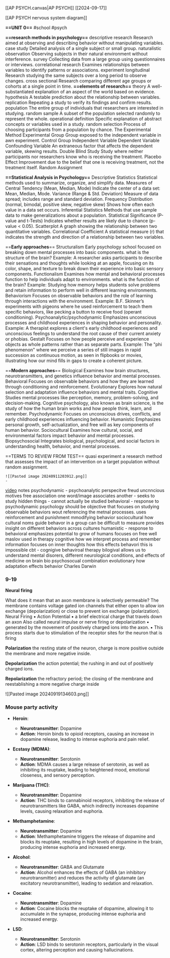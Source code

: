 [[AP PSYCH.canvas|AP PSYCH]]
[[2024-09-17]]

[[AP PSYCH nervous system diagram]]


**==UNIT 0==** #school 
#psych 



**==research methods in psychology==**
	descriptive research
		Research aimed at observing and describing behavior without manipulating variables.
	case study
			Detailed analysis of a single subject or small group.
		naturalistic observation
			Observing subjects in their natural environment without interference.
		survey
			Collecting data from a large group using questionnaires or interviews.
	correlational research
		Examines relationships between variables to identify patterns or associations.
	experiment
	longitudinal
		Research studying the same subjects over a long period to observe changes.
	cross sectional
		Research comparing different age groups or cohorts at a single point in time.
**==elements of research==**
	theory
		A well-substantiated explanation of an aspect of the world based on evidence.
	hypothesis
		A testable prediction about the relationship between variables.
	replication
		Repeating a study to verify its findings and confirm results.
	population
		The entire group of individuals that researchers are interested in studying.
	random sample
		A subset of the population selected randomly to represent the whole.
	operational definition
		Specific explanation of abstract concepts or variables used in a study.
	random selection
		Process of choosing participants from a population by chance.
	The Experimental Method 
	Experimental Group
		Group exposed to the independent variable in awn experiment.
	Control Group 
	Independent Variable 
	Dependent Variable 
	Confounding Variable 
		An extraneous factor that affects the dependent variable, skewing results.
	Double Blind Study 
		Study where neither participants nor researchers know who is receiving the treatment.
	Placebo Effect 
		Improvement due to the belief that one is receiving treatment, not the treatment itself.
	Random Assignment


**==Statistical Analysis in Psychology==**
	Descriptive Statistics 
		Statistical methods used to summarize, organize, and simplify data.
	Measures of Central Tendency (Mean, Median, Mode) 
		Indicate the center of a data set: Mean, Median, Mode.
	Variance (Range & Std. Deviation) 
		Measure of data spread; includes range and standard deviation.
	Frequency Distribution (normal, bimodal, positive skew,   negative skew)
		Shows how often each value in a data set occurs.
	Inferential Statistics 
		Methods that use sample data to make generalizations about a population.
		Statistical Significance (P-value and t-Tests) 
			Indicates whether results are likely due to chance (p-value < 0.05).
	Scatterplot
		A graph showing the relationship between two quantitative variables.
	Correlational Coefficient
		A statistical measure (r) that indicates the strength and direction of a relationship between two variables.

==**Early approaches**==
	Structuralism
		Early psychology school focused on breaking down mental processes into basic components.
		what is the structure of the brain?
			Example: A researcher asks participants to describe their sensations and thoughts while looking at an apple, focusing on its color, shape, and texture to break down their experience into basic sensory components.
	Functionalism
		Examines how mental and behavioral processes function to help individuals adapt to environments.
		what is the function of the brain?
			Example: Studying how memory helps students solve problems and retain information to perform well in different learning environments.
	Behaviorism
		Focuses on observable behaviors and the role of learning through interactions with the environment.
			Example: B.F. Skinner’s experiments with pigeons where he used reinforcement to teach them specific behaviors, like pecking a button to receive food (operant conditioning).
	Psychoanalytic/psychodynamic
		Emphasizes unconscious processes and childhood experiences in shaping behavior and personality.
			Example: A therapist explores a client's early childhood experiences and unconscious feelings to understand the root cause of their current anxiety or phobias.
	Gestalt
		Focuses on how people perceive and experience objects as whole patterns rather than as separate parts.
			Example: The "phi phenomenon" where we perceive a series of still images in rapid succession as continuous motion, as seen in flipbooks or movies, illustrating how our mind fills in gaps to create a coherent picture.



==**Modern approaches**==
	Biological
		Examines how brain structures, neurotransmitters, and genetics influence behavior and mental processes.
	Behavioral
		Focuses on observable behaviors and how they are learned through conditioning and reinforcement.
	Evolutionary
		Explores how natural selection and adaptation influence behaviors and mental traits.
	Cognitive
		Studies mental processes like perception, memory, problem-solving, and decision-making.
		Cognitive psychology, also known as brain science, is the study of how the human brain works and how people think, learn, and remember.
	Psychodynamic
		Focuses on unconscious drives, conflicts, and early childhood experiences influencing behavior.
	Humanistic
		Emphasizes personal growth, self-actualization, and free will as key components of human behavior.
	Sociocultural
		Examines how cultural, social, and environmental factors impact behavior and mental processes.
	Biopsychosocial
		Integrates biological, psychological, and social factors in understanding health, behavior, and mental processes.


==TERMS TO REVIEW FROM TEST==
	quasi experiment
		a research method that assesses the impact of an intervention on a target population without random assignment.
	
	![[Pasted image 20240911203912.png]]
	-


[video](https://www.youtube.com/watch?v=fbfhRKENScw) notes
	psychodynamic - psychoanalytic perspecitve
		freud
		uncnncious motives
		free association
			one word/image associates another
		-
		seeks to study hidden things - cannot actually be studied
	behavioral - response to psychodynamic
		psychology should be objective that focuses on studying observable behaviors wout referencing the metnal processes.
		uses reinforcement and punishment
		mmodifying behavior
	sociocultural
		how cultural noms guide behavor in a group
		can be difficult to measure
		provides insight on different behaviors across cultures
	humanistic - response to behavioral
		emphasizes potential to grow of humans
		focuses on free well
		maslov
		used in therapy
	cognitive
		how we interpret process and remember information 
		focuses on inner thoughts
		how this effects behavori
		this is impossible
		cbt - cognigive behaviroal therapy
	bilogival
		allows us to understand mental disorers, different neurological conditions, and effects of medicine on brain
	bio psychosocual
		combination
	evolutionary
		how adaptation effects behavior
		Charles Darwin

### 9-19

**Neural firing**

What does it mean that an axon membrane is selectively permeable?
	The membrane contains voltage gated ion channels that either open to allow ion exchange (depolarization) or close to prevent ion exchange (polarization).
Neural Firing
	▪ Action Potential
	▪ a brief electrical charge that travels down an axon
	 Also called neural impulse or nerve firing or depolarization
	▪ generated by the movement of positively charged ions into the axon.
	▪ This process starts due to stimulation of the receptor sites for the neuron that is firing

**Polarization**
	the resting state of the neuron, charge is more positive outside the membrane and more negative inside.

**Depolarization**
	the action potential; the rushing in and out of positively charged ions.

**Repolarization** 
	the refractory period; the closing of the membrane and reestablishing a more negative charge inside



![[Pasted image 20240919134603.png]]


### Mouse party activity




- **Heroin**:
  - **Neurotransmitter**: Dopamine
  - **Action**: Heroin binds to opioid receptors, causing an increase in dopamine release, leading to intense euphoria and pain relief.

- **Ecstasy (MDMA)**:
  - **Neurotransmitter**: Serotonin
  - **Action**: MDMA causes a large release of serotonin, as well as inhibiting its reuptake, leading to heightened mood, emotional closeness, and sensory perception.

- **Marijuana (THC)**:
  - **Neurotransmitter**: Dopamine
  - **Action**: THC binds to cannabinoid receptors, inhibiting the release of neurotransmitters like GABA, which indirectly increases dopamine levels, causing relaxation and euphoria.

- **Methamphetamine**:
  - **Neurotransmitter**: Dopamine
  - **Action**: Methamphetamine triggers the release of dopamine and blocks its reuptake, resulting in high levels of dopamine in the brain, producing intense euphoria and increased energy.

- **Alcohol**:
  - **Neurotransmitter**: GABA and Glutamate
  - **Action**: Alcohol enhances the effects of GABA (an inhibitory neurotransmitter) and reduces the activity of glutamate (an excitatory neurotransmitter), leading to sedation and relaxation.

- **Cocaine**:
  - **Neurotransmitter**: Dopamine
  - **Action**: Cocaine blocks the reuptake of dopamine, allowing it to accumulate in the synapse, producing intense euphoria and increased energy.

- **LSD**:
  - **Neurotransmitter**: Serotonin
  - **Action**: LSD binds to serotonin receptors, particularly in the visual cortex, altering perception and causing hallucinations.

